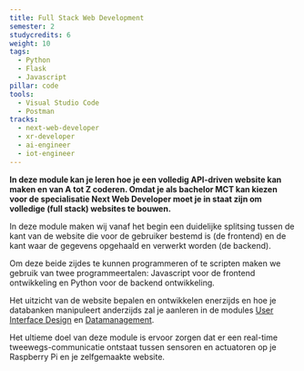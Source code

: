 ```yaml
---
title: Full Stack Web Development
semester: 2
studycredits: 6
weight: 10
tags:
  - Python
  - Flask
  - Javascript
pillar: code
tools:
  - Visual Studio Code
  - Postman
tracks:
  - next-web-developer
  - xr-developer
  - ai-engineer
  - iot-engineer
---
```


**In deze module kan je leren hoe je een volledig API-driven website kan maken en van A tot Z coderen.
Omdat je als bachelor MCT kan kiezen voor de specialisatie Next Web Developer moet je in staat zijn om volledige (full stack) websites te bouwen.**

In deze module maken wij vanaf het begin een duidelijke splitsing tussen de kant van de website die voor de gebruiker bestemd is (de frontend) en de kant waar de gegevens opgehaald en verwerkt worden (de backend).

Om deze beide zijdes te kunnen programmeren of te scripten maken we gebruik van twee programmeertalen: Javascript voor de frontend ontwikkeling en Python voor de backend ontwikkeling.

Het uitzicht van de website bepalen en ontwikkelen enerzijds en hoe je databanken manipuleert anderzijds zal je aanleren in de modules [User Interface Design](/programma/user-interface-design) en [Datamanagement](/programma/datamanagement)</a>.

Het ultieme doel van deze module is ervoor zorgen dat er een real-time tweewegs-communicatie ontstaat tussen sensoren en actuatoren op je Raspberry Pi en je zelfgemaakte website.
